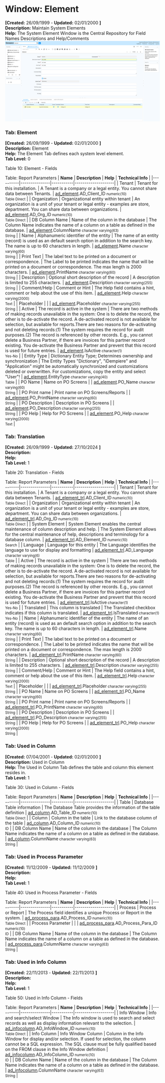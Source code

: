 # Window: Element

**[Created:** 26/09/1999 - **Updated:** 02/01/2000 **]**  
**Description:** Maintain System Elements  
**Help:** The System Element Window is the Central Repository for Field Names Descriptions and Help/Comments  
![](/img/docs/manual/Element-Window_iDempiere_v12.0.0.png)

### Tab: Element

**[Created:** 26/09/1999 - **Updated:** 02/01/2000 **]**   
**Description:** Element  
**Help:** The Element Tab defines each system level element.  
**Tab Level:** 0

Table 10: Element - Fields 

Table: Report Parameters
| **Name** | **Description** | **Help** | **Technical Info** |
|----------|---------------|-----------|--------------------|
| Tenant | Tenant for this installation. | A Tenant is a company or a legal entity. You cannot share data between Tenants. | [ad_element](https://idempiere-schemaspy.muriloht.com/adempiere/tables/ad_element.html).AD_Client_ID<small> numeric(10) <br/> Table Direct</small> | 
| Organization | Organizational entity within tenant | An organization is a unit of your tenant or legal entity - examples are store, department. You can share data between organizations. | [ad_element](https://idempiere-schemaspy.muriloht.com/adempiere/tables/ad_element.html).AD_Org_ID<small> numeric(10) <br/> Table Direct</small> | 
| DB Column Name | Name of the column in the database | The Column Name indicates the name of a column on a table as defined in the database. | [ad_element](https://idempiere-schemaspy.muriloht.com/adempiere/tables/ad_element.html).ColumnName<small> character varying(63) <br/> String</small> | 
| Name | Alphanumeric identifier of the entity | The name of an entity (record) is used as an default search option in addition to the search key. The name is up to 60 characters in length. | [ad_element](https://idempiere-schemaspy.muriloht.com/adempiere/tables/ad_element.html).Name<small> character varying(60) <br/> String</small> | 
| Print Text | The label text to be printed on a document or correspondence. | The Label to be printed indicates the name that will be printed on a document or correspondence. The max length is 2000 characters. | [ad_element](https://idempiere-schemaspy.muriloht.com/adempiere/tables/ad_element.html).PrintName<small> character varying(60) <br/> String</small> | 
| Description | Optional short description of the record | A description is limited to 255 characters. | [ad_element](https://idempiere-schemaspy.muriloht.com/adempiere/tables/ad_element.html).Description<small> character varying(255) <br/> String</small> | 
| Comment/Help | Comment or Hint | The Help field contains a hint, comment or help about the use of this item. | [ad_element](https://idempiere-schemaspy.muriloht.com/adempiere/tables/ad_element.html).Help<small> character varying(2000) <br/> Text</small> | 
| Placeholder |  |  | [ad_element](https://idempiere-schemaspy.muriloht.com/adempiere/tables/ad_element.html).Placeholder<small> character varying(255) <br/> String</small> | 
| Active | The record is active in the system | There are two methods of making records unavailable in the system: One is to delete the record, the other is to de-activate the record. A de-activated record is not available for selection, but available for reports.There are two reasons for de-activating and not deleting records:(1) The system requires the record for audit purposes.(2) The record is referenced by other records. E.g., you cannot delete a Business Partner, if there are invoices for this partner record existing. You de-activate the Business Partner and prevent that this record is used for future entries. | [ad_element](https://idempiere-schemaspy.muriloht.com/adempiere/tables/ad_element.html).IsActive<small> character(1) <br/> Yes-No</small> | 
| Entity Type | Dictionary Entity Type; Determines ownership and synchronization | The Entity Types &quot;Dictionary&quot;, &quot;iDempiere&quot; and &quot;Application&quot; might be automatically synchronized and customizations deleted or overwritten.  For customizations, copy the entity and select &quot;User&quot;! | [ad_element](https://idempiere-schemaspy.muriloht.com/adempiere/tables/ad_element.html).EntityType<small> character varying(40) <br/> Table</small> | 
| PO Name | Name on PO Screens |  | [ad_element](https://idempiere-schemaspy.muriloht.com/adempiere/tables/ad_element.html).PO_Name<small> character varying(60) <br/> String</small> | 
| PO Print name | Print name on PO Screens/Reports |  | [ad_element](https://idempiere-schemaspy.muriloht.com/adempiere/tables/ad_element.html).PO_PrintName<small> character varying(60) <br/> String</small> | 
| PO Description | Description in PO Screens |  | [ad_element](https://idempiere-schemaspy.muriloht.com/adempiere/tables/ad_element.html).PO_Description<small> character varying(255) <br/> String</small> | 
| PO Help | Help for PO Screens |  | [ad_element](https://idempiere-schemaspy.muriloht.com/adempiere/tables/ad_element.html).PO_Help<small> character varying(2000) <br/> Text</small> | 


### Tab: Translation

**[Created:** 26/09/1999 - **Updated:** 27/10/2024 **]**   
**Description:**   
**Help:**   
**Tab Level:** 1

Table 20: Translation - Fields 

Table: Report Parameters
| **Name** | **Description** | **Help** | **Technical Info** |
|----------|---------------|-----------|--------------------|
| Tenant | Tenant for this installation. | A Tenant is a company or a legal entity. You cannot share data between Tenants. | [ad_element_trl](https://idempiere-schemaspy.muriloht.com/adempiere/tables/ad_element_trl.html).AD_Client_ID<small> numeric(10) <br/> Table Direct</small> | 
| Organization | Organizational entity within tenant | An organization is a unit of your tenant or legal entity - examples are store, department. You can share data between organizations. | [ad_element_trl](https://idempiere-schemaspy.muriloht.com/adempiere/tables/ad_element_trl.html).AD_Org_ID<small> numeric(10) <br/> Table Direct</small> | 
| System Element | System Element enables the central maintenance of column description and help. | The System Element allows for the central maintenance of help, descriptions and terminology for a database column. | [ad_element_trl](https://idempiere-schemaspy.muriloht.com/adempiere/tables/ad_element_trl.html).AD_Element_ID<small> numeric(10) <br/> Search</small> | 
| Language | Language for this entity | The Language identifies the language to use for display and formatting | [ad_element_trl](https://idempiere-schemaspy.muriloht.com/adempiere/tables/ad_element_trl.html).AD_Language<small> character varying(6) <br/> Table</small> | 
| Active | The record is active in the system | There are two methods of making records unavailable in the system: One is to delete the record, the other is to de-activate the record. A de-activated record is not available for selection, but available for reports.There are two reasons for de-activating and not deleting records:(1) The system requires the record for audit purposes.(2) The record is referenced by other records. E.g., you cannot delete a Business Partner, if there are invoices for this partner record existing. You de-activate the Business Partner and prevent that this record is used for future entries. | [ad_element_trl](https://idempiere-schemaspy.muriloht.com/adempiere/tables/ad_element_trl.html).IsActive<small> character(1) <br/> Yes-No</small> | 
| Translated | This column is translated | The Translated checkbox indicates if this column is translated. | [ad_element_trl](https://idempiere-schemaspy.muriloht.com/adempiere/tables/ad_element_trl.html).IsTranslated<small> character(1) <br/> Yes-No</small> | 
| Name | Alphanumeric identifier of the entity | The name of an entity (record) is used as an default search option in addition to the search key. The name is up to 60 characters in length. | [ad_element_trl](https://idempiere-schemaspy.muriloht.com/adempiere/tables/ad_element_trl.html).Name<small> character varying(60) <br/> String</small> | 
| Print Text | The label text to be printed on a document or correspondence. | The Label to be printed indicates the name that will be printed on a document or correspondence. The max length is 2000 characters. | [ad_element_trl](https://idempiere-schemaspy.muriloht.com/adempiere/tables/ad_element_trl.html).PrintName<small> character varying(60) <br/> String</small> | 
| Description | Optional short description of the record | A description is limited to 255 characters. | [ad_element_trl](https://idempiere-schemaspy.muriloht.com/adempiere/tables/ad_element_trl.html).Description<small> character varying(255) <br/> String</small> | 
| Comment/Help | Comment or Hint | The Help field contains a hint, comment or help about the use of this item. | [ad_element_trl](https://idempiere-schemaspy.muriloht.com/adempiere/tables/ad_element_trl.html).Help<small> character varying(2000) <br/> Text</small> | 
| Placeholder |  |  | [ad_element_trl](https://idempiere-schemaspy.muriloht.com/adempiere/tables/ad_element_trl.html).Placeholder<small> character varying(255) <br/> String</small> | 
| PO Name | Name on PO Screens |  | [ad_element_trl](https://idempiere-schemaspy.muriloht.com/adempiere/tables/ad_element_trl.html).PO_Name<small> character varying(60) <br/> String</small> | 
| PO Print name | Print name on PO Screens/Reports |  | [ad_element_trl](https://idempiere-schemaspy.muriloht.com/adempiere/tables/ad_element_trl.html).PO_PrintName<small> character varying(60) <br/> String</small> | 
| PO Description | Description in PO Screens |  | [ad_element_trl](https://idempiere-schemaspy.muriloht.com/adempiere/tables/ad_element_trl.html).PO_Description<small> character varying(255) <br/> String</small> | 
| PO Help | Help for PO Screens |  | [ad_element_trl](https://idempiere-schemaspy.muriloht.com/adempiere/tables/ad_element_trl.html).PO_Help<small> character varying(2000) <br/> String</small> | 


### Tab: Used in Column

**[Created:** 07/04/2001 - **Updated:** 02/01/2000 **]**   
**Description:** Used  in Column  
**Help:** The Used in Column Tab defines the table and column this element resides in.  
**Tab Level:** 1

Table 30: Used in Column - Fields 

Table: Report Parameters
| **Name** | **Description** | **Help** | **Technical Info** |
|----------|---------------|-----------|--------------------|
| Table | Database Table information | The Database Table provides the information of the table definition | [ad_column](https://idempiere-schemaspy.muriloht.com/adempiere/tables/ad_column.html).AD_Table_ID<small> numeric(10) <br/> Table Direct</small> | 
| Column | Column in the table | Link to the database column of the table | [ad_column](https://idempiere-schemaspy.muriloht.com/adempiere/tables/ad_column.html).AD_Column_ID<small> numeric(10) <br/> ID</small> | 
| DB Column Name | Name of the column in the database | The Column Name indicates the name of a column on a table as defined in the database. | [ad_column](https://idempiere-schemaspy.muriloht.com/adempiere/tables/ad_column.html).ColumnName<small> character varying(63) <br/> String</small> | 


### Tab: Used in Process Parameter

**[Created:** 11/12/2009 - **Updated:** 11/12/2009 **]**   
**Description:**   
**Help:**   
**Tab Level:** 1

Table 40: Used in Process Parameter - Fields 

Table: Report Parameters
| **Name** | **Description** | **Help** | **Technical Info** |
|----------|---------------|-----------|--------------------|
| Process | Process or Report | The Process field identifies a unique Process or Report in the system. | [ad_process_para](https://idempiere-schemaspy.muriloht.com/adempiere/tables/ad_process_para.html).AD_Process_ID<small> numeric(10) <br/> Table Direct</small> | 
| Process Parameter |  |  | [ad_process_para](https://idempiere-schemaspy.muriloht.com/adempiere/tables/ad_process_para.html).AD_Process_Para_ID<small> numeric(10) <br/> ID</small> | 
| DB Column Name | Name of the column in the database | The Column Name indicates the name of a column on a table as defined in the database. | [ad_process_para](https://idempiere-schemaspy.muriloht.com/adempiere/tables/ad_process_para.html).ColumnName<small> character varying(63) <br/> String</small> | 


### Tab: Used in Info Column

**[Created:** 22/11/2013 - **Updated:** 22/11/2013 **]**   
**Description:**   
**Help:**   
**Tab Level:** 1

Table 50: Used in Info Column - Fields 

Table: Report Parameters
| **Name** | **Description** | **Help** | **Technical Info** |
|----------|---------------|-----------|--------------------|
| Info Window | Info and search/select Window | The Info window is used to search and select records as well as display information relevant to the selection. | [ad_infocolumn](https://idempiere-schemaspy.muriloht.com/adempiere/tables/ad_infocolumn.html).AD_InfoWindow_ID<small> numeric(10) <br/> Table Direct</small> | 
| Info Column | Info Window Column | Column in the Info Window for display and/or selection.  If used for selection, the column cannot be a SQL expression. The SQL clause must be fully qualified based on the FROM clause in the Info Window definition | [ad_infocolumn](https://idempiere-schemaspy.muriloht.com/adempiere/tables/ad_infocolumn.html).AD_InfoColumn_ID<small> numeric(10) <br/> ID</small> | 
| DB Column Name | Name of the column in the database | The Column Name indicates the name of a column on a table as defined in the database. | [ad_infocolumn](https://idempiere-schemaspy.muriloht.com/adempiere/tables/ad_infocolumn.html).ColumnName<small> character varying(63) <br/> String</small> | 


